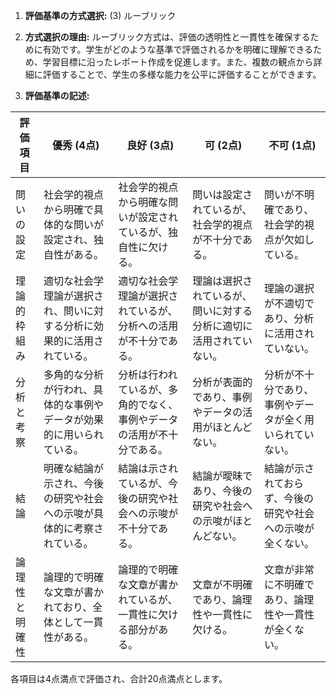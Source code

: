 1. **評価基準の方式選択:** (3) ルーブリック

2. **方式選択の理由:** ルーブリック方式は、評価の透明性と一貫性を確保するために有効です。学生がどのような基準で評価されるかを明確に理解できるため、学習目標に沿ったレポート作成を促進します。また、複数の観点から詳細に評価することで、学生の多様な能力を公平に評価することができます。

3. **評価基準の記述:**

| 評価項目       | 優秀 (4点)                                                                 | 良好 (3点)                                                                 | 可 (2点)                                                                 | 不可 (1点)                                                                 |
|----------------|----------------------------------------------------------------------------|----------------------------------------------------------------------------|----------------------------------------------------------------------------|----------------------------------------------------------------------------|
| 問いの設定     | 社会学的視点から明確で具体的な問いが設定され、独自性がある。               | 社会学的視点から明確な問いが設定されているが、独自性に欠ける。             | 問いは設定されているが、社会学的視点が不十分である。                     | 問いが不明確であり、社会学的視点が欠如している。                           |
| 理論的枠組み   | 適切な社会学理論が選択され、問いに対する分析に効果的に活用されている。   | 適切な社会学理論が選択されているが、分析への活用が不十分である。           | 理論は選択されているが、問いに対する分析に適切に活用されていない。       | 理論の選択が不適切であり、分析に活用されていない。                         |
| 分析と考察     | 多角的な分析が行われ、具体的な事例やデータが効果的に用いられている。     | 分析は行われているが、多角的でなく、事例やデータの活用が不十分である。     | 分析が表面的であり、事例やデータの活用がほとんどない。                   | 分析が不十分であり、事例やデータが全く用いられていない。                   |
| 結論           | 明確な結論が示され、今後の研究や社会への示唆が具体的に考察されている。   | 結論は示されているが、今後の研究や社会への示唆が不十分である。             | 結論が曖昧であり、今後の研究や社会への示唆がほとんどない。               | 結論が示されておらず、今後の研究や社会への示唆が全くない。                 |
| 論理性と明確性 | 論理的で明確な文章が書かれており、全体として一貫性がある。               | 論理的で明確な文章が書かれているが、一貫性に欠ける部分がある。             | 文章が不明確であり、論理性や一貫性に欠ける。                             | 文章が非常に不明確であり、論理性や一貫性が全くない。                       |

各項目は4点満点で評価され、合計20点満点とします。